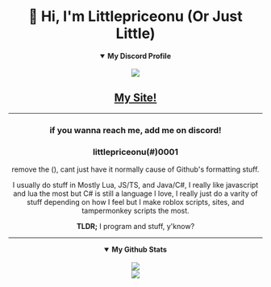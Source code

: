 <h1 align="center"> 
👋 Hi, I'm Littlepriceonu (Or Just Little)
</h1>

<details align="center" open>
    <summary><b>My Discord Profile</b></summary>
    <br>
<a href="https://discord.com/users/526120594929090561">
      <img src="https://lanyard.cnrad.dev/api/526120594929090561"/>
</a>
</details>

<h2 align="center"> <a href="https://littlepriceonu.com/"> My Site! </a> </h2>

<hr/>

<h3 align="center"> if you wanna reach me, add me on discord! </h3>
<h3 align="center"> <strong> littlepriceonu(#)0001 </strong> </h3>
<p align="center"> remove the (), cant just have it normally cause of Github's formatting stuff. </p>

<p align="center">I usually do stuff in Mostly Lua, JS/TS, and Java/C#, I really like javascript and lua the most but C# is still a language I love, I really just do a varity of stuff depending on how I feel but I make roblox scripts, sites, and tampermonkey scripts the most.</p>

<p align="center"> <strong>TLDR;</strong> I program and stuff, y'know? </p>

<hr/>

<details align="center" open>
    <summary><b>My Github Stats</b></summary>
    <br>
      <img src="https://github-readme-stats.vercel.app/api?username=littlepriceonu&show_icons=true&theme=tokyonight"/>
     <br>
      <img src="https://github-readme-stats.vercel.app/api/top-langs/?username=littlepriceonu&langs_count=6&theme=tokyonight"/>
</details>
